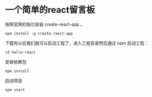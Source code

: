 # 一个简单的react留言板

按照官网的指引安装 create-react-app 。
```
npm install -g create-react-app
```
下载完以后我们就可以启动工程了，进入工程目录然后通过 npm 启动工程：
```
cd hello-react
```
安装依赖包
```
npm install
```
启动项目
 ```
npm start
```

